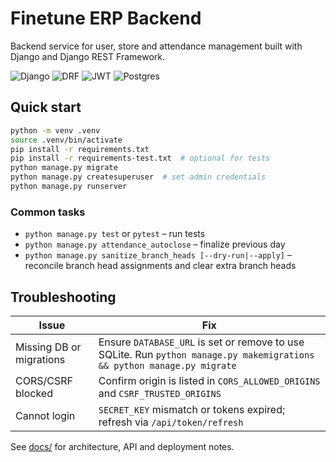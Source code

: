 # Finetune ERP Backend

Backend service for user, store and attendance management built with Django and Django REST Framework.

![Django](https://img.shields.io/badge/Django-5.2-green)
![DRF](https://img.shields.io/badge/DRF-3.16-red)
![JWT](https://img.shields.io/badge/JWT-simplejwt-blue)
![Postgres](https://img.shields.io/badge/PostgreSQL-16-blue)

## Quick start
```bash
python -m venv .venv
source .venv/bin/activate
pip install -r requirements.txt
pip install -r requirements-test.txt  # optional for tests
python manage.py migrate
python manage.py createsuperuser  # set admin credentials
python manage.py runserver
```

### Common tasks
- `python manage.py test` or `pytest` – run tests
- `python manage.py attendance_autoclose` – finalize previous day
- `python manage.py sanitize_branch_heads [--dry-run|--apply]` – reconcile branch head assignments and clear extra branch heads

## Troubleshooting
| Issue | Fix |
|------|-----|
| Missing DB or migrations | Ensure `DATABASE_URL` is set or remove to use SQLite. Run `python manage.py makemigrations && python manage.py migrate` |
| CORS/CSRF blocked | Confirm origin is listed in `CORS_ALLOWED_ORIGINS` and `CSRF_TRUSTED_ORIGINS` |
| Cannot login | `SECRET_KEY` mismatch or tokens expired; refresh via `/api/token/refresh` |

See [docs/](docs) for architecture, API and deployment notes.
